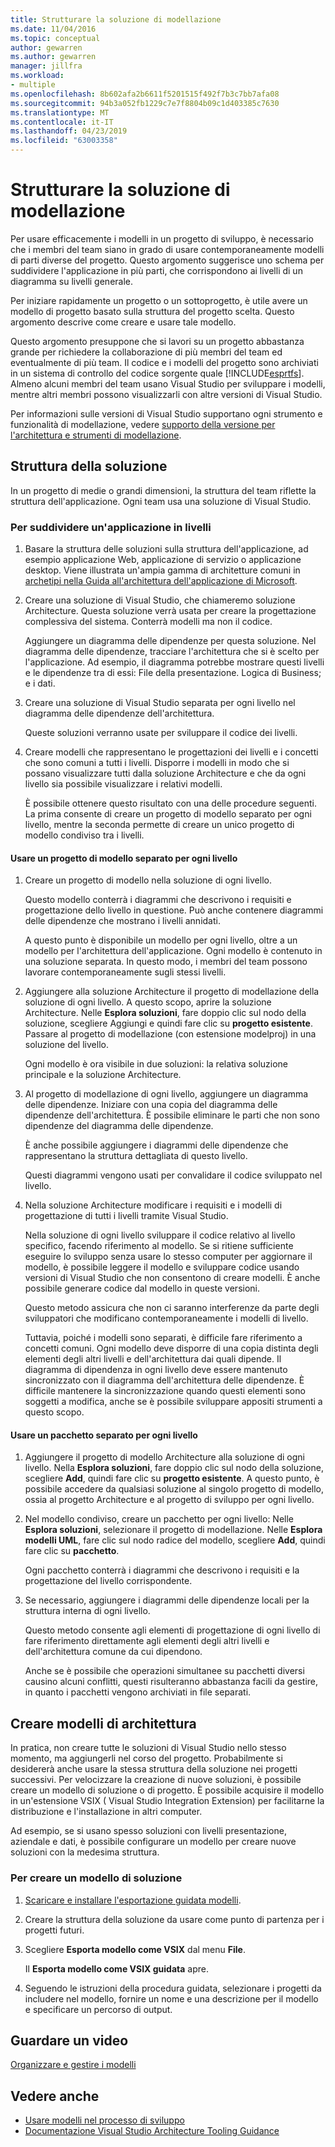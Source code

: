 ```yaml
---
title: Strutturare la soluzione di modellazione
ms.date: 11/04/2016
ms.topic: conceptual
author: gewarren
ms.author: gewarren
manager: jillfra
ms.workload:
- multiple
ms.openlocfilehash: 8b602afa2b6611f5201515f492f7b3c7bb7afa08
ms.sourcegitcommit: 94b3a052fb1229c7e7f8804b09c1d403385c7630
ms.translationtype: MT
ms.contentlocale: it-IT
ms.lasthandoff: 04/23/2019
ms.locfileid: "63003358"
---
```

# <a name="structure-your-modeling-solution"></a>Strutturare la soluzione di modellazione

Per usare efficacemente i modelli in un progetto di sviluppo, è necessario che i membri del team siano in grado di usare contemporaneamente modelli di parti diverse del progetto. Questo argomento suggerisce uno schema per suddividere l'applicazione in più parti, che corrispondono ai livelli di un diagramma su livelli generale.

Per iniziare rapidamente un progetto o un sottoprogetto, è utile avere un modello di progetto basato sulla struttura del progetto scelta. Questo argomento descrive come creare e usare tale modello.

Questo argomento presuppone che si lavori su un progetto abbastanza grande per richiedere la collaborazione di più membri del team ed eventualmente di più team. Il codice e i modelli del progetto sono archiviati in un sistema di controllo del codice sorgente quale [!INCLUDE[esprtfs](../code-quality/includes/esprtfs_md.md)]. Almeno alcuni membri del team usano Visual Studio per sviluppare i modelli, mentre altri membri possono visualizzarli con altre versioni di Visual Studio.

Per informazioni sulle versioni di Visual Studio supportano ogni strumento e funzionalità di modellazione, vedere [supporto della versione per l'architettura e strumenti di modellazione](../modeling/what-s-new-for-design-in-visual-studio.md#VersionSupport).

## <a name="solution-structure"></a>Struttura della soluzione

In un progetto di medie o grandi dimensioni, la struttura del team riflette la struttura dell'applicazione. Ogni team usa una soluzione di Visual Studio.

### <a name="to-divide-an-application-into-layers"></a>Per suddividere un'applicazione in livelli

1. Basare la struttura delle soluzioni sulla struttura dell'applicazione, ad esempio applicazione Web, applicazione di servizio o applicazione desktop. Viene illustrata un'ampia gamma di architetture comuni in [archetipi nella Guida all'architettura dell'applicazione di Microsoft](http://go.microsoft.com/fwlink/?LinkId=196681).

2. Creare una soluzione di Visual Studio, che chiameremo soluzione Architecture. Questa soluzione verrà usata per creare la progettazione complessiva del sistema. Conterrà modelli ma non il codice.

   Aggiungere un diagramma delle dipendenze per questa soluzione. Nel diagramma delle dipendenze, tracciare l'architettura che si è scelto per l'applicazione. Ad esempio, il diagramma potrebbe mostrare questi livelli e le dipendenze tra di essi: File della presentazione. Logica di Business; e i dati.

4. Creare una soluzione di Visual Studio separata per ogni livello nel diagramma delle dipendenze dell'architettura.

   Queste soluzioni verranno usate per sviluppare il codice dei livelli.

5. Creare modelli che rappresentano le progettazioni dei livelli e i concetti che sono comuni a tutti i livelli. Disporre i modelli in modo che si possano visualizzare tutti dalla soluzione Architecture e che da ogni livello sia possibile visualizzare i relativi modelli.

   È possibile ottenere questo risultato con una delle procedure seguenti. La prima consente di creare un progetto di modello separato per ogni livello, mentre la seconda permette di creare un unico progetto di modello condiviso tra i livelli.

#### <a name="use-a-separate-modeling-project-for-each-layer"></a>Usare un progetto di modello separato per ogni livello

1. Creare un progetto di modello nella soluzione di ogni livello.

   Questo modello conterrà i diagrammi che descrivono i requisiti e progettazione dello livello in questione. Può anche contenere diagrammi delle dipendenze che mostrano i livelli annidati.

   A questo punto è disponibile un modello per ogni livello, oltre a un modello per l'architettura dell'applicazione. Ogni modello è contenuto in una soluzione separata. In questo modo, i membri del team possono lavorare contemporaneamente sugli stessi livelli.

2. Aggiungere alla soluzione Architecture il progetto di modellazione della soluzione di ogni livello. A questo scopo, aprire la soluzione Architecture. Nelle **Esplora soluzioni**, fare doppio clic sul nodo della soluzione, scegliere Aggiungi e quindi fare clic su **progetto esistente**. Passare al progetto di modellazione (con estensione modelproj) in una soluzione del livello.

   Ogni modello è ora visibile in due soluzioni: la relativa soluzione principale e la soluzione Architecture.

3. Al progetto di modellazione di ogni livello, aggiungere un diagramma delle dipendenze. Iniziare con una copia del diagramma delle dipendenze dell'architettura. È possibile eliminare le parti che non sono dipendenze del diagramma delle dipendenze.

   È anche possibile aggiungere i diagrammi delle dipendenze che rappresentano la struttura dettagliata di questo livello.

   Questi diagrammi vengono usati per convalidare il codice sviluppato nel livello.

4. Nella soluzione Architecture modificare i requisiti e i modelli di progettazione di tutti i livelli tramite Visual Studio.

   Nella soluzione di ogni livello sviluppare il codice relativo al livello specifico, facendo riferimento al modello. Se si ritiene sufficiente eseguire lo sviluppo senza usare lo stesso computer per aggiornare il modello, è possibile leggere il modello e sviluppare codice usando versioni di Visual Studio che non consentono di creare modelli. È anche possibile generare codice dal modello in queste versioni.

   Questo metodo assicura che non ci saranno interferenze da parte degli sviluppatori che modificano contemporaneamente i modelli di livello.

   Tuttavia, poiché i modelli sono separati, è difficile fare riferimento a concetti comuni. Ogni modello deve disporre di una copia distinta degli elementi degli altri livelli e dell'architettura dai quali dipende. Il diagramma di dipendenza in ogni livello deve essere mantenuto sincronizzato con il diagramma dell'architettura delle dipendenze. È difficile mantenere la sincronizzazione quando questi elementi sono soggetti a modifica, anche se è possibile sviluppare appositi strumenti a questo scopo.

#### <a name="use-a-separate-package-for-each-layer"></a>Usare un pacchetto separato per ogni livello

1. Aggiungere il progetto di modello Architecture alla soluzione di ogni livello. Nella **Esplora soluzioni**, fare doppio clic sul nodo della soluzione, scegliere **Add**, quindi fare clic su **progetto esistente**. A questo punto, è possibile accedere da qualsiasi soluzione al singolo progetto di modello, ossia al progetto Architecture e al progetto di sviluppo per ogni livello.

2. Nel modello condiviso, creare un pacchetto per ogni livello: Nelle **Esplora soluzioni**, selezionare il progetto di modellazione. Nelle **Esplora modelli UML**, fare clic sul nodo radice del modello, scegliere **Add**, quindi fare clic su **pacchetto**.

   Ogni pacchetto conterrà i diagrammi che descrivono i requisiti e la progettazione del livello corrispondente.

3. Se necessario, aggiungere i diagrammi delle dipendenze locali per la struttura interna di ogni livello.

   Questo metodo consente agli elementi di progettazione di ogni livello di fare riferimento direttamente agli elementi degli altri livelli e dell'architettura comune da cui dipendono.

   Anche se è possibile che operazioni simultanee su pacchetti diversi causino alcuni conflitti, questi risulteranno abbastanza facili da gestire, in quanto i pacchetti vengono archiviati in file separati.

## <a name="create-architecture-templates"></a>Creare modelli di architettura

In pratica, non creare tutte le soluzioni di Visual Studio nello stesso momento, ma aggiungerli nel corso del progetto. Probabilmente si desidererà anche usare la stessa struttura della soluzione nei progetti successivi. Per velocizzare la creazione di nuove soluzioni, è possibile creare un modello di soluzione o di progetto. È possibile acquisire il modello in un'estensione VSIX ( Visual Studio Integration Extension) per facilitarne la distribuzione e l'installazione in altri computer.

Ad esempio, se si usano spesso soluzioni con livelli presentazione, aziendale e dati, è possibile configurare un modello per creare nuove soluzioni con la medesima struttura.

### <a name="to-create-a-solution-template"></a>Per creare un modello di soluzione

1. [Scaricare e installare l'esportazione guidata modelli](http://go.microsoft.com/fwlink/?LinkId=196686).

2. Creare la struttura della soluzione da usare come punto di partenza per i progetti futuri.

3. Scegliere **Esporta modello come VSIX** dal menu **File**.

   Il **Esporta modello come VSIX guidata** apre.

4. Seguendo le istruzioni della procedura guidata, selezionare i progetti da includere nel modello, fornire un nome e una descrizione per il modello e specificare un percorso di output.

## <a name="watch-a-video"></a>Guardare un video

[Organizzare e gestire i modelli](https://channel9.msdn.com/blogs/clinted/uml-with-vs-2010-part-9-organizing-and-managing-your-models)

## <a name="see-also"></a>Vedere anche

- [Usare modelli nel processo di sviluppo](../modeling/use-models-in-your-development-process.md)
- [Documentazione Visual Studio Architecture Tooling Guidance](../modeling/visual-studio-architecture-tooling-guidance.md)

